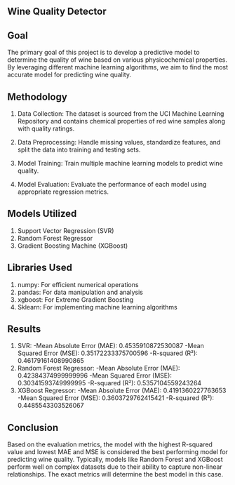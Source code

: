 
## Wine Quality Detector

## Goal
The primary goal of this project is to develop a predictive model to determine the quality of wine based on various physicochemical properties. By leveraging different machine learning algorithms, we aim to find the most accurate model for predicting wine quality.
## Methodology

1. Data Collection: The dataset is sourced from the UCI Machine Learning Repository and contains chemical properties of red wine samples along with quality ratings.

2. Data Preprocessing: Handle missing values, standardize features, and split the data into training and testing sets.

3. Model Training: Train multiple machine learning models to predict wine quality.

4. Model Evaluation: Evaluate the performance of each model using appropriate regression metrics.
## Models Utilized

1. Support Vector Regression (SVR)
2. Random Forest Regressor
3. Gradient Boosting Machine (XGBoost)

## Libraries Used

1. numpy: For efficient numerical operations
2. pandas: For data manipulation and analysis
3. xgboost: For Extreme Gradient Boosting
5. Sklearn: For implementing machine learning algorithms
## Results

1. SVR:
    -Mean Absolute Error (MAE): 0.4535910872530087
    -Mean Squared Error (MSE): 0.35172233375700596
    -R-squared (R²): 0.46179161408990865
2. Random Forest Regressor:
    -Mean Absolute Error (MAE): 0.42384374999999996
    -Mean Squared Error (MSE): 0.30341593749999995
    -R-squared (R²): 0.5357104559243264
3. XGBoost Regressor:
    -Mean Absolute Error (MAE): 0.4191360227763653
    -Mean Squared Error (MSE): 0.3603729762415421
    -R-squared (R²): 0.4485543303526067
## Conclusion

Based on the evaluation metrics, the model with the highest R-squared value and lowest MAE and MSE is considered the best performing model for predicting wine quality. Typically, models like Random Forest and XGBoost perform well on complex datasets due to their ability to capture non-linear relationships. The exact metrics will determine the best model in this case.
